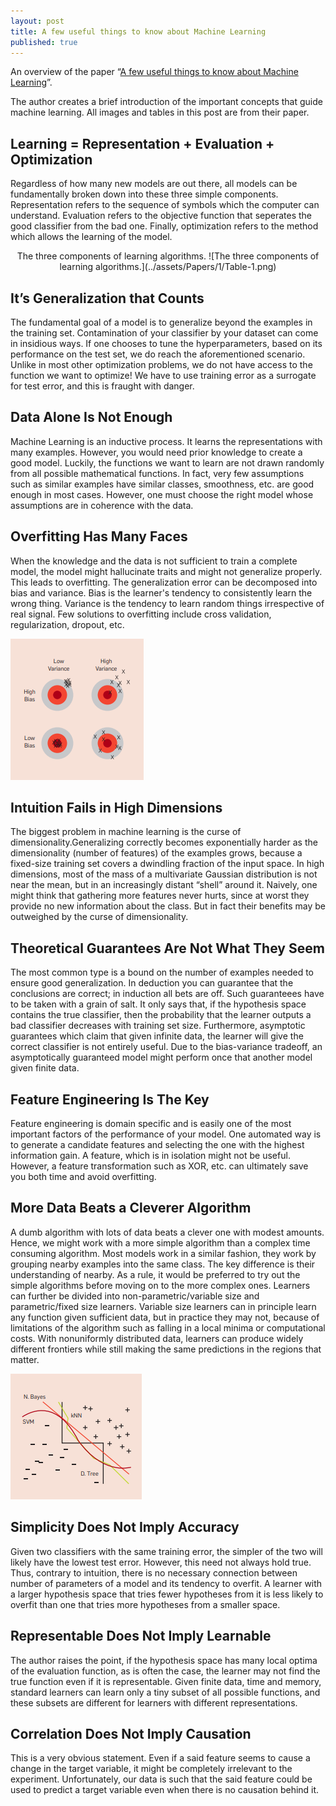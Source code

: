 ```yaml
---
layout: post
title: A few useful things to know about Machine Learning
published: true
---
```


An overview of the paper “[A few useful things to know about Machine Learning](https://homes.cs.washington.edu/~pedrod/papers/cacm12.pdf)”.
<!--break-->
The author creates a brief introduction of the important concepts that guide machine learning. All images and tables in this post are from their paper.

## Learning = Representation + Evaluation + Optimization

Regardless of how many new models are out there, all models can be fundamentally broken down into these three simple components. Representation refers to the sequence of symbols which the computer can understand. Evaluation refers to the objective function that seperates the good classifier from the bad one. Finally, optimization refers to the method which allows the learning of the model.
<p align="center">
The three components of learning algorithms.
![The three components of learning algorithms.](../assets/Papers/1/Table-1.png)
</p>

## It’s Generalization that Counts

The fundamental goal of a model is to generalize beyond the examples in the training set. Contamination of your classifier by your dataset can come in insidious ways. If one chooses to tune the hyperparameters, based on its performance on the test set, we do reach the aforementioned scenario. Unlike
in most other optimization problems, we do not have access to the function
we want to optimize! We have to use training error as a surrogate for test
error, and this is fraught with danger.


## Data Alone Is Not Enough

Machine Learning is an inductive process. It learns the representations with many examples. However, you would need prior knowledge to create a good model. Luckily, the functions we want to learn are not drawn randomly from all possible mathematical functions. In fact, very few assumptions such as similar examples have similar classes, smoothness, etc. are good enough in most cases. However, one must choose the right model whose assumptions are in coherence with the data.

## Overfitting Has Many Faces

When the knowledge and the data is not sufficient to train a complete model, the model might hallucinate traits and might not generalize properly. This leads to overfitting. The generalization error can be decomposed into bias and variance. Bias is the learner's tendency to consistently learn the wrong thing. Variance is the tendency to learn random things irrespective of real signal. Few solutions to overfitting include cross validation, regularization, dropout, etc.

![Bias and Variance.](../assets/Papers/1/Table-2.png)

## Intuition Fails in High Dimensions

The biggest problem in machine learning is the curse of dimensionality.Generalizing correctly becomes exponentially harder as the dimensionality (number of features) of the examples grows, because a fixed-size training set covers a dwindling fraction of the input space. In high dimensions, most of the
mass of a multivariate Gaussian distribution is not near the mean, but in an increasingly distant “shell” around it. Naively, one might think that gathering more features never hurts, since at worst they provide no new information about the class. But in fact their benefits may be outweighed by the curse of dimensionality.

## Theoretical Guarantees Are Not What They Seem

The most common type is a bound on the number of examples needed to ensure good generalization. In deduction you can guarantee that the conclusions are correct; in induction all bets are off.
Such guaranteees have to be taken with a grain of salt. It only says that, if the hypothesis space contains the true classifier, then the probability that the learner outputs a bad classifier decreases with training set size. Furthermore, asymptotic guarantees which claim that given infinite data, the learner will give the correct classifier is not entirely useful. Due to the bias-variance tradeoff, an asymptotically guaranteed model might perform once that another model given finite data.

## Feature Engineering Is The Key

Feature engineering is domain specific and is easily one of the most important factors of the performance of your model. One automated way is to generate a candidate features and selecting the one with the highest information gain. A feature, which is in isolation might not be useful. However, a feature transformation such as XOR, etc. can ultimately save you both time and avoid overfitting.

## More Data Beats a Cleverer Algorithm

A dumb algorithm with lots of data beats a clever one with modest amounts. Hence, we might work with a more simple algorithm than a complex time consuming algorithm. Most models work in a similar fashion, they work by grouping nearby examples into the same class. The key difference is their understanding of nearby. As a rule, it would be preferred to try out the simple algorithms before moving on to the more complex ones. Learners can further be divided into non-parametric/variable size and parametric/fixed size learners. Variable size learners can in principle learn any function given sufficient data, but in
practice they may not, because of limitations of the algorithm such as falling in a local minima or computational costs. With nonuniformly distributed data,
learners can produce widely different frontiers while still making the same
predictions in the regions that matter.

![Very different frontiers can yield similar predictions.](../assets/Papers/1/Table-3.png)


## Simplicity Does Not Imply Accuracy

Given two classifiers with the same training error, the simpler of the two will likely have the lowest test error. However, this need not always hold true. Thus, contrary to intuition, there is no necessary connection between number of parameters of a model and its tendency to overfit. A learner with a larger hypothesis space that tries fewer hypotheses from it is less likely to overfit than one that tries more hypotheses from a smaller space.

## Representable Does Not Imply Learnable

The author raises the point, if the hypothesis space has many local optima of the evaluation function, as is often the case, the learner may not find the true function even if it is representable. Given finite data, time and memory, standard learners can learn only a tiny subset of all possible functions, and these subsets are different for learners with different representations.

## Correlation Does Not Imply Causation

This is a very obvious statement. Even if a said feature seems to cause a change in the target variable, it might be completely irrelevant to the experiment. Unfortunately, our data is such that the said feature could be used to predict a target variable even when there is no causation behind it.
